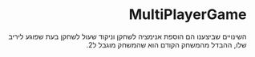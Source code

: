 

<div dir="rtl" lang="he">


# MultiPlayerGame
השינויים שביצענו הם הוספת אנימציה לשחקן וניקוד שעול לשחקן בעת שפוגע ליריב שלו, ההבדל מהמשחק הקודם הוא שהמשחק מוגבל ל2.

</div>
